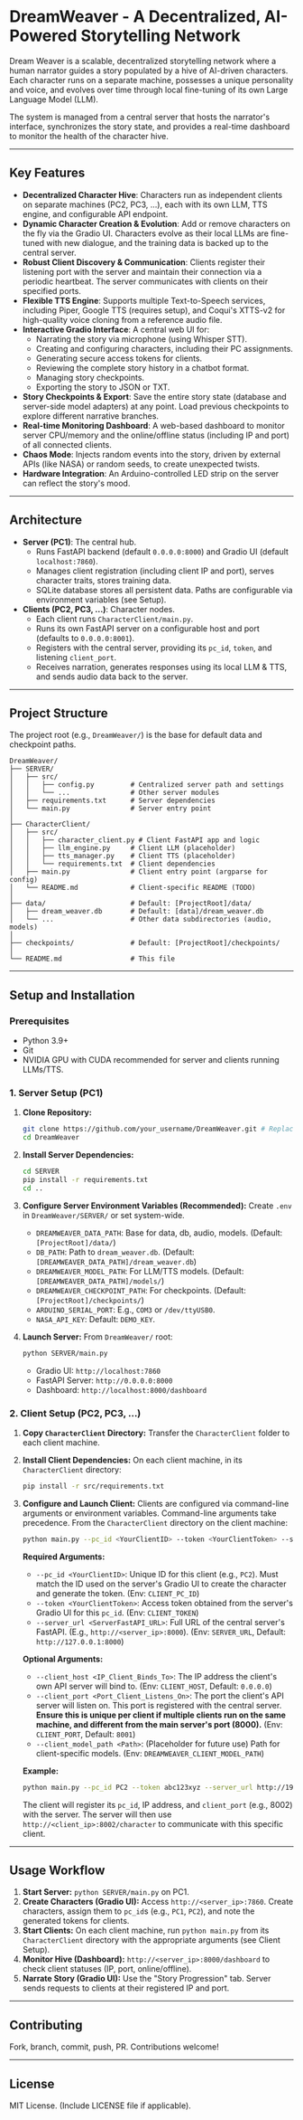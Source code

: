 # DreamWeaver - A Decentralized, AI-Powered Storytelling Network

Dream Weaver is a scalable, decentralized storytelling network where a human narrator guides a story populated by a hive of AI-driven characters. Each character runs on a separate machine, possesses a unique personality and voice, and evolves over time through local fine-tuning of its own Large Language Model (LLM).

The system is managed from a central server that hosts the narrator's interface, synchronizes the story state, and provides a real-time dashboard to monitor the health of the character hive.

---

## Key Features

*   **Decentralized Character Hive**: Characters run as independent clients on separate machines (PC2, PC3, ...), each with its own LLM, TTS engine, and configurable API endpoint.
*   **Dynamic Character Creation & Evolution**: Add or remove characters on the fly via the Gradio UI. Characters evolve as their local LLMs are fine-tuned with new dialogue, and the training data is backed up to the central server.
*   **Robust Client Discovery & Communication**: Clients register their listening port with the server and maintain their connection via a periodic heartbeat. The server communicates with clients on their specified ports.
*   **Flexible TTS Engine**: Supports multiple Text-to-Speech services, including Piper, Google TTS (requires setup), and Coqui's XTTS-v2 for high-quality voice cloning from a reference audio file.
*   **Interactive Gradio Interface**: A central web UI for:
    *   Narrating the story via microphone (using Whisper STT).
    *   Creating and configuring characters, including their PC assignments.
    *   Generating secure access tokens for clients.
    *   Reviewing the complete story history in a chatbot format.
    *   Managing story checkpoints.
    *   Exporting the story to JSON or TXT.
*   **Story Checkpoints & Export**: Save the entire story state (database and server-side model adapters) at any point. Load previous checkpoints to explore different narrative branches.
*   **Real-time Monitoring Dashboard**: A web-based dashboard to monitor server CPU/memory and the online/offline status (including IP and port) of all connected clients.
*   **Chaos Mode**: Injects random events into the story, driven by external APIs (like NASA) or random seeds, to create unexpected twists.
*   **Hardware Integration**: An Arduino-controlled LED strip on the server can reflect the story's mood.

---

## Architecture

*   **Server (PC1)**: The central hub.
    *   Runs FastAPI backend (default `0.0.0.0:8000`) and Gradio UI (default `localhost:7860`).
    *   Manages client registration (including client IP and port), serves character traits, stores training data.
    *   SQLite database stores all persistent data. Paths are configurable via environment variables (see Setup).
*   **Clients (PC2, PC3, ...)**: Character nodes.
    *   Each client runs `CharacterClient/main.py`.
    *   Runs its own FastAPI server on a configurable host and port (defaults to `0.0.0.0:8001`).
    *   Registers with the central server, providing its `pc_id`, `token`, and listening `client_port`.
    *   Receives narration, generates responses using its local LLM & TTS, and sends audio data back to the server.

---

## Project Structure

The project root (e.g., `DreamWeaver/`) is the base for default data and checkpoint paths.

```
DreamWeaver/
├── SERVER/
│   ├── src/
│   │   ├── config.py         # Centralized server path and settings
│   │   └── ...               # Other server modules
│   ├── requirements.txt      # Server dependencies
│   └── main.py               # Server entry point
│
├── CharacterClient/
│   ├── src/
│   │   ├── character_client.py # Client FastAPI app and logic
│   │   ├── llm_engine.py     # Client LLM (placeholder)
│   │   ├── tts_manager.py    # Client TTS (placeholder)
│   │   └── requirements.txt  # Client dependencies
│   ├── main.py               # Client entry point (argparse for config)
│   └── README.md             # Client-specific README (TODO)
│
├── data/                     # Default: [ProjectRoot]/data/
│   ├── dream_weaver.db       # Default: [data]/dream_weaver.db
│   └── ...                   # Other data subdirectories (audio, models)
│
├── checkpoints/              # Default: [ProjectRoot]/checkpoints/
│
└── README.md                 # This file
```

---

## Setup and Installation

### Prerequisites
*   Python 3.9+
*   Git
*   NVIDIA GPU with CUDA recommended for server and clients running LLMs/TTS.

### 1. Server Setup (PC1)

1.  **Clone Repository:**
    ```bash
    git clone https://github.com/your_username/DreamWeaver.git # Replace with your repo URL
    cd DreamWeaver
    ```
2.  **Install Server Dependencies:**
    ```bash
    cd SERVER
    pip install -r requirements.txt
    cd ..
    ```
3.  **Configure Server Environment Variables (Recommended):**
    Create `.env` in `DreamWeaver/SERVER/` or set system-wide.
    *   `DREAMWEAVER_DATA_PATH`: Base for data, db, audio, models. (Default: `[ProjectRoot]/data/`)
    *   `DB_PATH`: Path to `dream_weaver.db`. (Default: `[DREAMWEAVER_DATA_PATH]/dream_weaver.db`)
    *   `DREAMWEAVER_MODEL_PATH`: For LLM/TTS models. (Default: `[DREAMWEAVER_DATA_PATH]/models/`)
    *   `DREAMWEAVER_CHECKPOINT_PATH`: For checkpoints. (Default: `[ProjectRoot]/checkpoints/`)
    *   `ARDUINO_SERIAL_PORT`: E.g., `COM3` or `/dev/ttyUSB0`.
    *   `NASA_API_KEY`: Default: `DEMO_KEY`.

4.  **Launch Server:**
    From `DreamWeaver/` root:
    ```bash
    python SERVER/main.py
    ```
    *   Gradio UI: `http://localhost:7860`
    *   FastAPI Server: `http://0.0.0.0:8000`
    *   Dashboard: `http://localhost:8000/dashboard`

### 2. Client Setup (PC2, PC3, ...)

1.  **Copy `CharacterClient` Directory:** Transfer the `CharacterClient` folder to each client machine.
2.  **Install Client Dependencies:**
    On each client machine, in its `CharacterClient` directory:
    ```bash
    pip install -r src/requirements.txt
    ```
3.  **Configure and Launch Client:**
    Clients are configured via command-line arguments or environment variables. Command-line arguments take precedence.
    From the `CharacterClient` directory on the client machine:
    ```bash
    python main.py --pc_id <YourClientID> --token <YourClientToken> --server_url <ServerFastAPI_URL> [--client_host <IP_Client_Binds_To>] [--client_port <Port_Client_Listens_On>]
    ```
    **Required Arguments:**
    *   `--pc_id <YourClientID>`: Unique ID for this client (e.g., `PC2`). Must match the ID used on the server's Gradio UI to create the character and generate the token. (Env: `CLIENT_PC_ID`)
    *   `--token <YourClientToken>`: Access token obtained from the server's Gradio UI for this `pc_id`. (Env: `CLIENT_TOKEN`)
    *   `--server_url <ServerFastAPI_URL>`: Full URL of the central server's FastAPI. (E.g., `http://<server_ip>:8000`). (Env: `SERVER_URL`, Default: `http://127.0.0.1:8000`)

    **Optional Arguments:**
    *   `--client_host <IP_Client_Binds_To>`: The IP address the client's own API server will bind to. (Env: `CLIENT_HOST`, Default: `0.0.0.0`)
    *   `--client_port <Port_Client_Listens_On>`: The port the client's API server will listen on. This port is registered with the central server. **Ensure this is unique per client if multiple clients run on the same machine, and different from the main server's port (8000).** (Env: `CLIENT_PORT`, Default: `8001`)
    *   `--client_model_path <Path>`: (Placeholder for future use) Path for client-specific models. (Env: `DREAMWEAVER_CLIENT_MODEL_PATH`)

    **Example:**
    ```bash
    python main.py --pc_id PC2 --token abc123xyz --server_url http://192.168.1.100:8000 --client_port 8002
    ```
    The client will register its `pc_id`, IP address, and `client_port` (e.g., 8002) with the server. The server will then use `http://<client_ip>:8002/character` to communicate with this specific client.

---

## Usage Workflow

1.  **Start Server:** `python SERVER/main.py` on PC1.
2.  **Create Characters (Gradio UI):** Access `http://<server_ip>:7860`. Create characters, assign them to `pc_id`s (e.g., `PC1`, `PC2`), and note the generated tokens for clients.
3.  **Start Clients:** On each client machine, run `python main.py` from its `CharacterClient` directory with the appropriate arguments (see Client Setup).
4.  **Monitor Hive (Dashboard):** `http://<server_ip>:8000/dashboard` to check client statuses (IP, port, online/offline).
5.  **Narrate Story (Gradio UI):** Use the "Story Progression" tab. Server sends requests to clients at their registered IP and port.

---

## Contributing

Fork, branch, commit, push, PR. Contributions welcome!

---

## License

MIT License. (Include LICENSE file if applicable).
